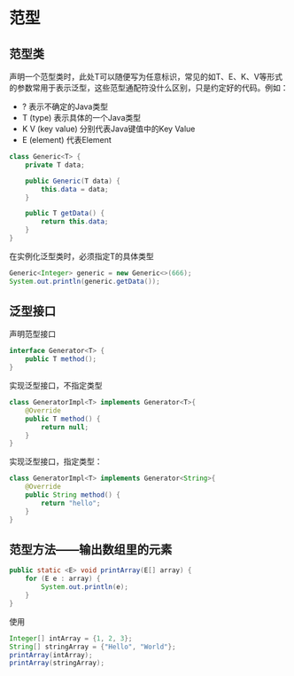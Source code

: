 # 范型

## 范型类

声明一个范型类时，此处T可以随便写为任意标识，常见的如T、E、K、V等形式的参数常用于表示泛型，这些范型通配符没什么区别，只是约定好的代码。例如：

* ? 表示不确定的Java类型
* T (type) 表示具体的一个Java类型
* K V (key value) 分别代表Java键值中的Key Value
* E (element) 代表Element


```java
class Generic<T> {
    private T data;

    public Generic(T data) {
        this.data = data;
    }

    public T getData() {
        return this.data;
    }
}
```

在实例化泛型类时，必须指定T的具体类型

```java
Generic<Integer> generic = new Generic<>(666);
System.out.println(generic.getData());
```

## 泛型接口

声明范型接口

```java
interface Generator<T> {
    public T method();
}
```

实现泛型接口，不指定类型

```java
class GeneratorImpl<T> implements Generator<T>{
    @Override
    public T method() {
        return null;
    }
}
```

实现泛型接口，指定类型：

```java
class GeneratorImpl<T> implements Generator<String>{
    @Override
    public String method() {
        return "hello";
    }
}
```

## 范型方法——输出数组里的元素

```java
public static <E> void printArray(E[] array) {
    for (E e : array) {
        System.out.println(e);
    }
} 
```

使用

```java
Integer[] intArray = {1, 2, 3};
String[] stringArray = {"Hello", "World"};
printArray(intArray);
printArray(stringArray);
```